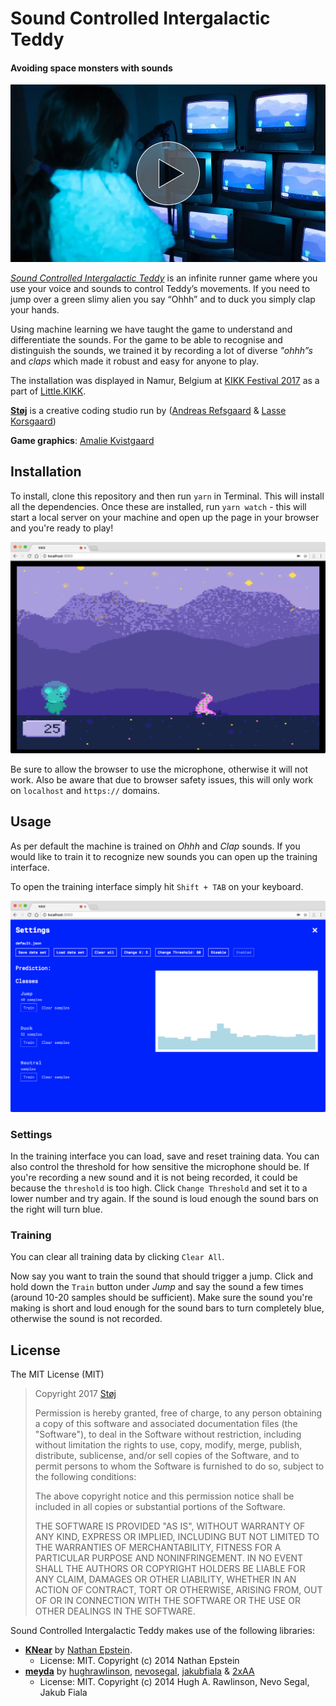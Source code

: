 # Sound Controlled Intergalactic Teddy

#### Avoiding space monsters with sounds

[![](assets/readme/video.jpg)](https://vimeo.com/241871305)

[_Sound Controlled Intergalactic Teddy_](https://vimeo.com/241871305) is an infinite runner game where you use your voice and sounds to control Teddy’s movements. If you need to jump over a green slimy alien you say “Ohhh” and to duck you simply clap your hands.

Using machine learning we have taught the game to understand and differentiate the sounds. For the game to be able to recognise and distinguish the sounds, we trained it by recording a lot of diverse _"ohhh”s_ and _claps_ which made it robust and easy for anyone to play.

The installation was displayed in Namur, Belgium at [KIKK Festival 2017](https://www.kikk.be/2017/) as a part of [Little.KIKK](https://www.kikk.be/2017/en/little-kikk).

__[Støj](http://stoj.io)__ is a creative coding studio run by ([Andreas Refsgaard](http://andreasrefsgaard.dk) & [Lasse Korsgaard](http://lassekorsgaard.com))


__Game graphics__: [Amalie Kvistgaard](http://amaliekvistgaard.dk)



## Installation
To install, clone this repository and then run `yarn` in Terminal. This will install all the dependencies. Once these are installed, run `yarn watch` - this will start a local server on your machine and open up the page in your browser and you're ready to play!

![Training interface](assets/readme/game.png)

Be sure to allow the browser to use the microphone, otherwise it will not work. Also be aware that due to browser safety issues, this will only work on `localhost` and `https://` domains.

## Usage
As per default the machine is trained on _Ohhh_ and _Clap_ sounds. 
If you would like to train it to recognize new sounds you can open up the training interface.

To open the training interface simply hit `Shift + TAB` on your keyboard. 

![Training interface](assets/readme/interface.png)

### Settings
In the training interface you can load, save and reset training data. You can also control the threshold for how sensitive the microphone should be. If you're recording a new sound and it is not being recorded, it could be because the `threshold` is too high. Click `Change Threshold` and set it to a lower number and try again. If the sound is loud enough the sound bars on the right will turn blue.


### Training
You can clear all training data by clicking `Clear All`. 

Now say you want to train the sound that should trigger a jump. Click and hold down the `Train` button under _Jump_ and say the sound a few times (around  10-20 samples should be sufficient). Make sure the sound you're making is short and loud enough for the sound bars to turn completely blue, otherwise the sound is not recorded. 




## License

The MIT License (MIT)

> Copyright 2017 [Støj](http://stoj.io)
> 
> Permission is hereby granted, free of charge, to any person obtaining a copy of this software and associated documentation files (the "Software"), to deal in the Software without restriction, including without limitation the rights to use, copy, modify, merge, publish, distribute, sublicense, and/or sell copies of the Software, and to permit persons to whom the Software is furnished to do so, subject to the following conditions:
> 
> The above copyright notice and this permission notice shall be included in all copies or substantial portions of the Software.
> 
> THE SOFTWARE IS PROVIDED "AS IS", WITHOUT WARRANTY OF ANY KIND, EXPRESS OR IMPLIED, INCLUDING BUT NOT LIMITED TO THE WARRANTIES OF MERCHANTABILITY, FITNESS FOR A PARTICULAR PURPOSE AND NONINFRINGEMENT. IN NO EVENT SHALL THE AUTHORS OR COPYRIGHT HOLDERS BE LIABLE FOR ANY CLAIM, DAMAGES OR OTHER LIABILITY, WHETHER IN AN ACTION OF CONTRACT, TORT OR OTHERWISE, ARISING FROM, OUT OF OR IN CONNECTION WITH THE SOFTWARE OR THE USE OR OTHER DEALINGS IN THE SOFTWARE.

Sound Controlled Intergalactic Teddy makes use of the following libraries:

- [__KNear__](https://github.com/NathanEpstein/KNear) by [Nathan Epstein](https://github.com/NathanEpstein). 
  - License: MIT. Copyright (c) 2014 Nathan Epstein
- [__meyda__](https://github.com/meyda/meyda) by [hughrawlinson](https://github.com/hughrawlinson), [nevosegal](https://github.com/nevosegal), [jakubfiala](https://github.com/jakubfiala) & [2xAA](https://github.com/2xaa)
  - License: MIT.  Copyright (c) 2014 Hugh A. Rawlinson, Nevo Segal, Jakub Fiala